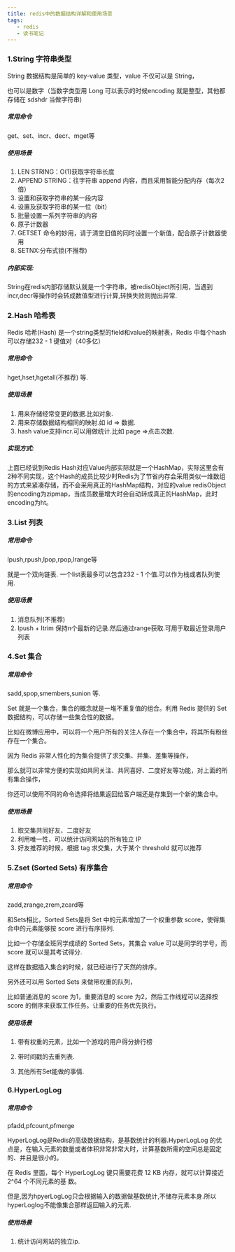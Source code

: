 ```yaml
---
title: redis中的数据结构详解和使用场景
tags: 
   - redis
   - 读书笔记
---
```


 

### 1.String 字符串类型

String 数据结构是简单的 key-value 类型，value 不仅可以是 String，

也可以是数字（当数字类型用 Long 可以表示的时候encoding 就是整型，其他都存储在 sdshdr 当做字符串)



<!--more-->

#####  常用命令

get、set、incr、decr、mget等

##### 使用场景 

1. LEN STRING：O(1)获取字符串长度
2. APPEND STRING：往字符串 append 内容，而且采用智能分配内存（每次2倍）
3. 设置和获取字符串的某一段内容
4. 设置及获取字符串的某一位（bit）
5. 批量设置一系列字符串的内容
6. 原子计数器
7. GETSET 命令的妙用，请于清空旧值的同时设置一个新值，配合原子计数器使用
8. SETNX:分布式锁(不推荐)

##### 内部实现:

String在redis内部存储默认就是一个字符串，被redisObject所引用，当遇到incr,decr等操作时会转成数值型进行计算,转换失败则抛出异常.

### 2.Hash 哈希表

Redis 哈希(Hash) 是一个string类型的field和value的映射表，Redis 中每个hash 可以存储232 - 1 键值对（40多亿）

##### 常用命令

hget,hset,hgetall(不推荐) 等.

##### 使用场景 

1. 用来存储经常变更的数据.比如对象.
2. 用来存储数据结构相同的映射.如 id => 数据.
3. hash value支持incr.可以用做统计.比如 page =>点击次数.

##### 实现方式:

上面已经说到Redis Hash对应Value内部实际就是一个HashMap，实际这里会有2种不同实现，这个Hash的成员比较少时Redis为了节省内存会采用类似一维数组的方式来紧凑存储，而不会采用真正的HashMap结构，对应的value redisObject的encoding为zipmap，当成员数量增大时会自动转成真正的HashMap，此时encoding为ht。

### 3.List 列表

##### 常用命令

lpush,rpush,lpop,rpop,lrange等

就是一个双向链表. 一个list表最多可以包含232 - 1 个值.可以作为栈或者队列使用.

##### 使用场景 

1. 消息队列(不推荐)
2. lpush + ltrim 保持n个最新的记录.然后通过range获取.可用于取最近登录用户列表



### 4.Set 集合

##### 常用命令

sadd,spop,smembers,sunion 等.

Set 就是一个集合，集合的概念就是一堆不重复值的组合。利用 Redis 提供的 Set 数据结构，可以存储一些集合性的数据。

比如在微博应用中，可以将一个用户所有的关注人存在一个集合中，将其所有粉丝存在一个集合。

因为 Redis 非常人性化的为集合提供了求交集、并集、差集等操作，

那么就可以非常方便的实现如共同关注、共同喜好、二度好友等功能，对上面的所有集合操作，

你还可以使用不同的命令选择将结果返回给客户端还是存集到一个新的集合中。

##### 使用场景  

1. 取交集共同好友、二度好友
2. 利用唯一性，可以统计访问网站的所有独立 IP
3. 好友推荐的时候，根据 tag 求交集，大于某个 threshold 就可以推荐

 

### 5.Zset (Sorted Sets) 有序集合

##### 常用命令

zadd,zrange,zrem,zcard等

和Sets相比，Sorted Sets是将 Set 中的元素增加了一个权重参数 score，使得集合中的元素能够按 score 进行有序排列.

比如一个存储全班同学成绩的 Sorted Sets，其集合 value 可以是同学的学号，而 score 就可以是其考试得分.

这样在数据插入集合的时候，就已经进行了天然的排序。

另外还可以用 Sorted Sets 来做带权重的队列，

比如普通消息的 score 为1，重要消息的 score 为2，然后工作线程可以选择按 score 的倒序来获取工作任务。让重要的任务优先执行。

##### 使用场景 

1. 带有权重的元素，比如一个游戏的用户得分排行榜

2. 带时间戳的去重列表.

3. 其他所有Set能做的事情.

   

### 6.HyperLogLog

##### 常用命令

pfadd,pfcount,pfmerge

HyperLogLog是Redis的高级数据结构，是基数统计的利器.HyperLogLog 的优点是，在输入元素的数量或者体积非常非常大时，计算基数所需的空间总是固定 的、并且是很小的。

在 Redis 里面，每个 HyperLogLog 键只需要花费 12 KB 内存，就可以计算接近 2^64 个不同元素的基 数。

但是,因为hpyerLogLog只会根据输入的数据做基数统计,不储存元素本身.所以hyperLoglog不能像集合那样返回输入的元素.

##### 使用场景

1. 统计访问网站的独立ip.

